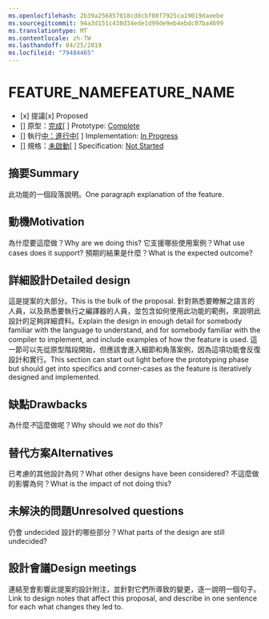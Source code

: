 ```yaml
---
ms.openlocfilehash: 2b39a256857018cd8cbf08f7925ca19019daeebe
ms.sourcegitcommit: 94a3d151c438d34ede1d99de9eb4ebdc07ba4699
ms.translationtype: MT
ms.contentlocale: zh-TW
ms.lasthandoff: 04/25/2019
ms.locfileid: "79484465"
---
```

# <a name="feature_name"></a><span data-ttu-id="5d78f-101">FEATURE_NAME</span><span class="sxs-lookup"><span data-stu-id="5d78f-101">FEATURE_NAME</span></span>

* <span data-ttu-id="5d78f-102">[x] 提議</span><span class="sxs-lookup"><span data-stu-id="5d78f-102">[x] Proposed</span></span>
* <span data-ttu-id="5d78f-103">[] 原型：[完成](https://github.com/PROTOTYPE_OWNER/roslyn/BRANCH_NAME)</span><span class="sxs-lookup"><span data-stu-id="5d78f-103">[ ] Prototype: [Complete](https://github.com/PROTOTYPE_OWNER/roslyn/BRANCH_NAME)</span></span>
* <span data-ttu-id="5d78f-104">[] 執行[中：進行中](https://github.com/dotnet/roslyn/BRANCH_NAME)</span><span class="sxs-lookup"><span data-stu-id="5d78f-104">[ ] Implementation: [In Progress](https://github.com/dotnet/roslyn/BRANCH_NAME)</span></span>
* <span data-ttu-id="5d78f-105">[] 規格：[未啟動](pr/1)</span><span class="sxs-lookup"><span data-stu-id="5d78f-105">[ ] Specification: [Not Started](pr/1)</span></span>

## <a name="summary"></a><span data-ttu-id="5d78f-106">摘要</span><span class="sxs-lookup"><span data-stu-id="5d78f-106">Summary</span></span>
[summary]: #summary

<span data-ttu-id="5d78f-107">此功能的一個段落說明。</span><span class="sxs-lookup"><span data-stu-id="5d78f-107">One paragraph explanation of the feature.</span></span>

## <a name="motivation"></a><span data-ttu-id="5d78f-108">動機</span><span class="sxs-lookup"><span data-stu-id="5d78f-108">Motivation</span></span>
[motivation]: #motivation

<span data-ttu-id="5d78f-109">為什麼要這麼做？</span><span class="sxs-lookup"><span data-stu-id="5d78f-109">Why are we doing this?</span></span> <span data-ttu-id="5d78f-110">它支援哪些使用案例？</span><span class="sxs-lookup"><span data-stu-id="5d78f-110">What use cases does it support?</span></span> <span data-ttu-id="5d78f-111">預期的結果是什麼？</span><span class="sxs-lookup"><span data-stu-id="5d78f-111">What is the expected outcome?</span></span>

## <a name="detailed-design"></a><span data-ttu-id="5d78f-112">詳細設計</span><span class="sxs-lookup"><span data-stu-id="5d78f-112">Detailed design</span></span>
[design]: #detailed-design

<span data-ttu-id="5d78f-113">這是提案的大部分。</span><span class="sxs-lookup"><span data-stu-id="5d78f-113">This is the bulk of the proposal.</span></span> <span data-ttu-id="5d78f-114">針對熟悉要瞭解之語言的人員，以及熟悉要執行之編譯器的人員，並包含如何使用此功能的範例，來說明此設計的足夠詳細資料。</span><span class="sxs-lookup"><span data-stu-id="5d78f-114">Explain the design in enough detail for somebody familiar with the language to understand, and for somebody familiar with the compiler to implement,  and include examples of how the feature is used.</span></span> <span data-ttu-id="5d78f-115">這一節可以先從原型階段開始，但應該會進入細節和角落案例，因為這項功能會反復設計和實行。</span><span class="sxs-lookup"><span data-stu-id="5d78f-115">This section can start out light before the prototyping phase but should get into specifics and corner-cases as the feature is iteratively designed and implemented.</span></span>

## <a name="drawbacks"></a><span data-ttu-id="5d78f-116">缺點</span><span class="sxs-lookup"><span data-stu-id="5d78f-116">Drawbacks</span></span>
[drawbacks]: #drawbacks

<span data-ttu-id="5d78f-117">為什麼*不*這麼做呢？</span><span class="sxs-lookup"><span data-stu-id="5d78f-117">Why should we *not* do this?</span></span>

## <a name="alternatives"></a><span data-ttu-id="5d78f-118">替代方案</span><span class="sxs-lookup"><span data-stu-id="5d78f-118">Alternatives</span></span>
[alternatives]: #alternatives

<span data-ttu-id="5d78f-119">已考慮的其他設計為何？</span><span class="sxs-lookup"><span data-stu-id="5d78f-119">What other designs have been considered?</span></span> <span data-ttu-id="5d78f-120">不這麼做的影響為何？</span><span class="sxs-lookup"><span data-stu-id="5d78f-120">What is the impact of not doing this?</span></span>

## <a name="unresolved-questions"></a><span data-ttu-id="5d78f-121">未解決的問題</span><span class="sxs-lookup"><span data-stu-id="5d78f-121">Unresolved questions</span></span>
[unresolved]: #unresolved-questions

<span data-ttu-id="5d78f-122">仍會 undecided 設計的哪些部分？</span><span class="sxs-lookup"><span data-stu-id="5d78f-122">What parts of the design are still undecided?</span></span>

## <a name="design-meetings"></a><span data-ttu-id="5d78f-123">設計會議</span><span class="sxs-lookup"><span data-stu-id="5d78f-123">Design meetings</span></span>

<span data-ttu-id="5d78f-124">連結至會影響此提案的設計附注，並針對它們所導致的變更，逐一說明一個句子。</span><span class="sxs-lookup"><span data-stu-id="5d78f-124">Link to design notes that affect this proposal, and describe in one sentence for each what changes they led to.</span></span>


